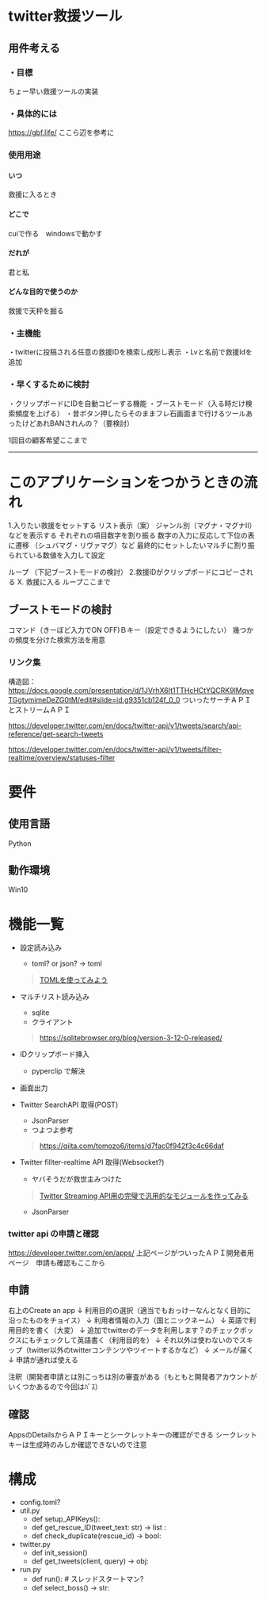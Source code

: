 # twitter救援ツール
##    用件考える
### ・目標
ちょー早い救援ツールの実装
### ・具体的には
https://gbf.life/
ここら辺を参考に

### 使用用途
#### いつ
救援に入るとき
#### どこで
cuiで作る　windowsで動かす
#### だれが
君と私
#### どんな目的で使うのか
救援で天秤を掘る

### ・主機能
・twitterに投稿される任意の救援IDを検索し成形し表示
・Lvと名前で救援Idを追加

### ・早くするために検討
・クリップボードにIDを自動コピーする機能
・ブーストモード（入る時だけ検索頻度を上げる）
・昔ボタン押したらそのままフレ石画面まで行けるツールあったけどあれBANされんの？（要検討）

1回目の顧客希望ここまで

---

# このアプリケーションをつかうときの流れ
1.入りたい救援をセットする 
リスト表示（案）
ジャンル別（マグナ・マグナⅡ）などを表示する
それぞれの項目数字を割り振る
数字の入力に反応して下位の表に遷移
（シュバマグ・リヴァマグ）など
最終的にセットしたいマルチに割り振られている数値を入力して設定

ループ
（下記ブーストモードの検討）
2.救援IDがクリップボードにコピーされる
X. 救援に入る
ループここまで

## ブーストモードの検討
コマンド（きーぼど入力でON OFF)Ｂキー（設定できるようにしたい）
幾つかの頻度を分けた検索方法を用意


### リンク集
構造図：https://docs.google.com/presentation/d/1JVrhX6It1TTHcHCtYQCRK9lMqveTGgtymimeDeZG0tM/edit#slide=id.g9351cb124f_0_0
ついったサーチＡＰＩとストリームＡＰＩ

https://developer.twitter.com/en/docs/twitter-api/v1/tweets/search/api-reference/get-search-tweets

https://developer.twitter.com/en/docs/twitter-api/v1/tweets/filter-realtime/overview/statuses-filter



# 要件

## 使用言語
Python
## 動作環境
Win10

# 機能一覧
* 設定読み込み
    * toml? or json? → toml
    > [TOMLを使ってみよう](http://coolpythontips.blogspot.com/2015/12/toml.html)

* マルチリスト読み込み
    * sqlite
    * クライアント
    > https://sqlitebrowser.org/blog/version-3-12-0-released/

* IDクリップボード挿入
    * pyperclip で解決
* 画面出力
* Twitter SearchAPI 取得(POST)
    * JsonParser
    * つよつよ参考 
    > https://qiita.com/tomozo6/items/d7fac0f942f3c4c66daf
* Twitter fillter-realtime API 取得(Websocket?)
    * ヤバそうだが救世主みつけた 
    > [Twitter Streaming API用の完璧で汎用的なモジュールを作ってみる](https://qiita.com/SuzuTomo2001/items/e4ca40d02f0b931467da)
    * JsonParser


### twitter api の申請と確認

https://developer.twitter.com/en/apps/
上記ページがついったＡＰＩ開発者用ページ　申請も確認もここから

## 申請
右上のCreate an app
↓
利用目的の選択（適当でもおっけーなんとなく目的に沿ったものをチョイス）
↓
利用者情報の入力（国とニックネーム）
↓
英語で利用目的を書く（大変）
↓
追加でtwitterのデータを利用します？のチェックボックスにもチェックして英語書く（利用目的を）
↓
それ以外は使わないのでスキップ（twitter以外のtwitterコンテンツやツイートするかなど）
↓
メールが届く
↓
申請が通れば使える

注釈（開発者申請とは別こっちは別の審査がある（もともと開発者アカウントがいくつかあるので今回はﾊﾟｽ）



## 確認
AppsのDetailsからＡＰＩキーとシークレットキーの確認ができる
シークレットキーは生成時のみしか確認できないので注意

# 構成

* config.toml?
* util.py
    * def setup_APIKeys():
    * def get_rescue_ID(tweet_text: str) -> list :
    * def check_duplicate(rescue_id) -> bool:
* twitter.py
    * def init_session()
    * def get_tweets(client, query) -> obj:
* run.py
    * def run(): # スレッドスタートマン?
    * def select_boss() -> str: